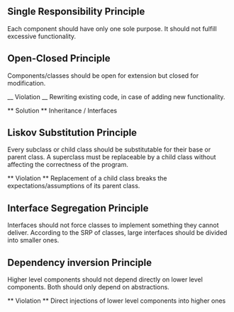 ## Single Responsibility Principle

Each component should have only one sole purpose.
It should not fulfill excessive functionality.

## Open-Closed Principle
Components/classes should be open 
for extension but closed for modification.

__ Violation __
Rewriting existing code, in case of adding 
new functionality.

** Solution **
Inheritance / Interfaces

## Liskov Substitution Principle
Every subclass or child class should be 
substitutable for their base or parent class.
A superclass must be replaceable by a child class 
without affecting the correctness of the program.

** Violation **
Replacement of a child class breaks the 
expectations/assumptions of its parent class.

## Interface Segregation Principle
Interfaces should not force classes to 
implement something they cannot deliver.
According to the SRP of classes, large interfaces 
should be divided into smaller ones.

## Dependency inversion Principle
Higher level components should not depend
directly on lower level components. 
Both should only depend on abstractions.

** Violation **
Direct injections of lower level
components into higher ones